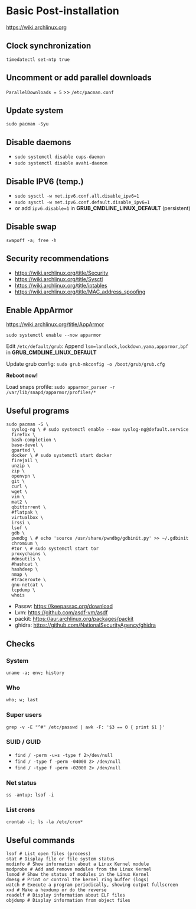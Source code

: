 # Basic Post-installation

https://wiki.archlinux.org

## Clock synchronization
`timedatectl set-ntp true`

## Uncomment or add parallel downloads
`ParallelDownloads = 5` >> `/etc/pacman.conf`

## Update system
`sudo pacman -Syu`

## Disable daemons
- `sudo systemctl disable cups-daemon`
- `sudo systemctl disable avahi-daemon`

## Disable IPV6 (temp.)
- `sudo sysctl -w net.ipv6.conf.all.disable_ipv6=1`
- `sudo sysctl -w net.ipv6.conf.default.disable_ipv6=1`
- or add `ipv6.disable=1` in **GRUB_CMDLINE_LINUX_DEFAULT** (persistent)

## Disable swap
`swapoff -a; free -h`

## Security recommendations
- https://wiki.archlinux.org/title/Security
- https://wiki.archlinux.org/title/Sysctl
- https://wiki.archlinux.org/title/iptables
- https://wiki.archlinux.org/title/MAC_address_spoofing

## Enable AppArmor
https://wiki.archlinux.org/title/AppArmor

`sudo systemctl enable --now apparmor`

Edit `/etc/default/grub`: Append `lsm=landlock,lockdown,yama,apparmor,bpf` in **GRUB_CMDLINE_LINUX_DEFAULT**

Update grub config: `sudo grub-mkconfig -o /boot/grub/grub.cfg`

**Reboot now!**

Load snaps profile: `sudo apparmor_parser -r /var/lib/snapd/apparmor/profiles/*`

##  Useful programs
```shell
sudo pacman -S \
  syslog-ng \ # sudo systemctl enable --now syslog-ng@default.service
  firefox \
  bash-completion \
  base-devel \
  gparted \
  docker \ # sudo systemctl start docker
  firejail \
  unzip \
  zip \
  openvpn \
  git \
  curl \
  wget \
  vim \
  mat2 \
  qbittorrent \
  #flatpak \
  virtualbox \
  irssi \
  lsof \
  gdb \
  pwndbg \ # echo 'source /usr/share/pwndbg/gdbinit.py' >> ~/.gdbinit
  chromium \
  #tor \ # sudo systemctl start tor
  proxychains \
  #dnsutils \
  #hashcat \
  hashdeep \
  nmap \
  #traceroute \
  gnu-netcat \
  tcpdump \
  whois
```

- Passw: https://keepassxc.org/download
- Lvm: https://github.com/asdf-vm/asdf
- packit: https://aur.archlinux.org/packages/packit
- ghidra: https://github.com/NationalSecurityAgency/ghidra


## Checks

### System
`uname -a; env; history`

### Who
`who; w; last`

### Super users
`grep -v -E "^#" /etc/passwd | awk -F: '$3 == 0 { print $1 }'`

### SUID / GUID
- `find / -perm -u=s -type f 2>/dev/null`
- `find / -type f -perm -04000 2> /dev/null`
- `find / -type f -perm -02000 2> /dev/null`

### Net status
`ss -antup; lsof -i`

### List crons
`crontab -l; ls -la /etc/cron*`

## Useful commands
```
lsof # List open files (process)
stat # Display file or file system status
modinfo # Show information about a Linux Kernel module
modprobe # Add and remove modules from the Linux Kernel
lsmod # Show the status of modules in the Linux Kernel
dmesg # Print or control the kernel ring buffer (logs)
watch # Execute a program periodically, showing output fullscreen
xxd # Make a hexdump or do the reverse
readelf # Display information about ELF files
objdump # Display information from object files
```
